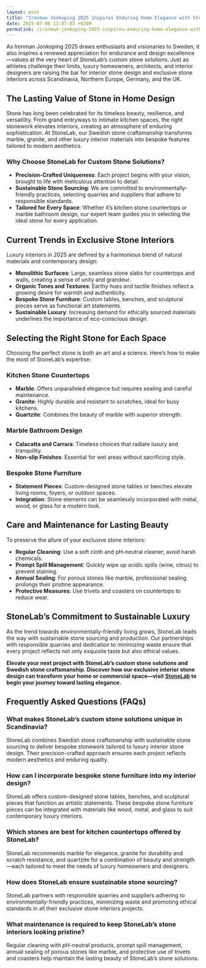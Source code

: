 ```yaml
---
layout: post
title: "Ironman Jonkoping 2025 Inspires Enduring Home Elegance with Stone"
date: 2025-07-06 13:07:03 +0200
permalink: /ironman-jonkoping-2025-inspires-enduring-home-elegance-with-stone/
---
```

As Ironman Jonkoping 2025 draws enthusiasts and visionaries to Sweden, it also inspires a renewed appreciation for endurance and design excellence—values at the very heart of StoneLab’s custom stone solutions. Just as athletes challenge their limits, luxury homeowners, architects, and interior designers are raising the bar for interior stone design and exclusive stone interiors across Scandinavia, Northern Europe, Germany, and the UK.

## The Lasting Value of Stone in Home Design

Stone has long been celebrated for its timeless beauty, resilience, and versatility. From grand entryways to intimate kitchen spaces, the right stonework elevates interiors, creating an atmosphere of enduring sophistication. At StoneLab, our Swedish stone craftsmanship transforms marble, granite, and other luxury interior materials into bespoke features tailored to modern aesthetics.

### Why Choose StoneLab for Custom Stone Solutions?

- **Precision-Crafted Uniqueness**: Each project begins with your vision, brought to life with meticulous attention to detail.
- **Sustainable Stone Sourcing**: We are committed to environmentally-friendly practices, selecting quarries and suppliers that adhere to responsible standards.
- **Tailored for Every Space**: Whether it’s kitchen stone countertops or marble bathroom design, our expert team guides you in selecting the ideal stone for every application.

## Current Trends in Exclusive Stone Interiors

Luxury interiors in 2025 are defined by a harmonious blend of natural materials and contemporary design:

- **Monolithic Surfaces**: Large, seamless stone slabs for countertops and walls, creating a sense of unity and grandeur.
- **Organic Tones and Textures**: Earthy hues and tactile finishes reflect a growing desire for warmth and authenticity.
- **Bespoke Stone Furniture**: Custom tables, benches, and sculptural pieces serve as functional art statements.
- **Sustainable Luxury**: Increasing demand for ethically sourced materials underlines the importance of eco-conscious design.

## Selecting the Right Stone for Each Space

Choosing the perfect stone is both an art and a science. Here’s how to make the most of StoneLab’s expertise:

### Kitchen Stone Countertops

- **Marble**: Offers unparalleled elegance but requires sealing and careful maintenance.
- **Granite**: Highly durable and resistant to scratches, ideal for busy kitchens.
- **Quartzite**: Combines the beauty of marble with superior strength.

### Marble Bathroom Design

- **Calacatta and Carrara**: Timeless choices that radiate luxury and tranquility.
- **Non-slip Finishes**: Essential for wet areas without sacrificing style.

### Bespoke Stone Furniture

- **Statement Pieces**: Custom-designed stone tables or benches elevate living rooms, foyers, or outdoor spaces.
- **Integration**: Stone elements can be seamlessly incorporated with metal, wood, or glass for a modern look.

## Care and Maintenance for Lasting Beauty

To preserve the allure of your exclusive stone interiors:

- **Regular Cleaning**: Use a soft cloth and pH-neutral cleaner; avoid harsh chemicals.
- **Prompt Spill Management**: Quickly wipe up acidic spills (wine, citrus) to prevent staining.
- **Annual Sealing**: For porous stones like marble, professional sealing prolongs their pristine appearance.
- **Protective Measures**: Use trivets and coasters on countertops to reduce wear.

## StoneLab’s Commitment to Sustainable Luxury

As the trend towards environmentally-friendly living grows, StoneLab leads the way with sustainable stone sourcing and production. Our partnerships with responsible quarries and dedication to minimizing waste ensure that every project reflects not only exquisite taste but also ethical values.

**Elevate your next project with StoneLab’s custom stone solutions and Swedish stone craftsmanship. Discover how our exclusive interior stone design can transform your home or commercial space—visit [StoneLab](https://stonelab.se/) to begin your journey toward lasting elegance.**

## Frequently Asked Questions (FAQs)

### What makes StoneLab’s custom stone solutions unique in Scandinavia?

StoneLab combines Swedish stone craftsmanship with sustainable stone sourcing to deliver bespoke stonework tailored to luxury interior stone design. Their precision-crafted approach ensures each project reflects modern aesthetics and enduring quality.

### How can I incorporate bespoke stone furniture into my interior design?

StoneLab offers custom-designed stone tables, benches, and sculptural pieces that function as artistic statements. These bespoke stone furniture pieces can be integrated with materials like wood, metal, and glass to suit contemporary luxury interiors.

### Which stones are best for kitchen countertops offered by StoneLab?

StoneLab recommends marble for elegance, granite for durability and scratch resistance, and quartzite for a combination of beauty and strength—each tailored to meet the needs of luxury homeowners and designers.

### How does StoneLab ensure sustainable stone sourcing?

StoneLab partners with responsible quarries and suppliers adhering to environmentally-friendly practices, minimizing waste and promoting ethical standards in all their exclusive stone interiors projects.

### What maintenance is required to keep StoneLab’s stone interiors looking pristine?

Regular cleaning with pH-neutral products, prompt spill management, annual sealing of porous stones like marble, and protective use of trivets and coasters help maintain the lasting beauty of StoneLab’s stone solutions.

<script type="application/ld+json">
{
  "@context": "https://schema.org",
  "@type": "BlogPosting",
  "headline": "Ironman Jonkoping 2025 Inspires Enduring Home Elegance with Stone",
  "description": "Explore how Ironman Jonkoping 2025 inspires lasting elegance through StoneLab's custom stone solutions and Swedish stone craftsmanship for luxury interiors across Scandinavia, Northern Europe, Germany, and the UK.",
  "author": {
    "@type": "Person",
    "name": "StoneLab"
  },
  "publisher": {
    "@type": "Person",
    "name": "StoneLab"
  },
  "mainEntityOfPage": {
    "@type": "WebPage",
    "@id": "https://stonelab.se/"
  },
  "datePublished": "2024-06-01",
  "dateModified": "2024-06-01",
  "keywords": "StoneLab, custom stone solutions, interior stone design, exclusive stone interiors, Swedish stone craftsmanship, luxury interior materials, kitchen stone countertops, marble bathroom design, bespoke stone furniture, sustainable stone sourcing",
  "inLanguage": "en",
  "regionServed": ["Sweden", "Scandinavia", "Northern Europe", "Germany", "UK"]
}
</script>

<script type="application/ld+json">
{
  "@context": "https://schema.org",
  "@type": "FAQPage",
  "mainEntity": [
    {
      "@type": "Question",
      "name": "What makes StoneLab’s custom stone solutions unique in Scandinavia?",
      "acceptedAnswer": {
        "@type": "Answer",
        "text": "StoneLab combines Swedish stone craftsmanship with sustainable stone sourcing to deliver bespoke stonework tailored to luxury interior stone design. Their precision-crafted approach ensures each project reflects modern aesthetics and enduring quality."
      }
    },
    {
      "@type": "Question",
      "name": "How can I incorporate bespoke stone furniture into my interior design?",
      "acceptedAnswer": {
        "@type": "Answer",
        "text": "StoneLab offers custom-designed stone tables, benches, and sculptural pieces that function as artistic statements. These bespoke stone furniture pieces can be integrated with materials like wood, metal, and glass to suit contemporary luxury interiors."
      }
    },
    {
      "@type": "Question",
      "name": "Which stones are best for kitchen countertops offered by StoneLab?",
      "acceptedAnswer": {
        "@type": "Answer",
        "text": "StoneLab recommends marble for elegance, granite for durability and scratch resistance, and quartzite for a combination of beauty and strength—each tailored to meet the needs of luxury homeowners and designers."
      }
    },
    {
      "@type": "Question",
      "name": "How does StoneLab ensure sustainable stone sourcing?",
      "acceptedAnswer": {
        "@type": "Answer",
        "text": "StoneLab partners with responsible quarries and suppliers adhering to environmentally-friendly practices, minimizing waste and promoting ethical standards in all their exclusive stone interiors projects."
      }
    },
    {
      "@type": "Question",
      "name": "What maintenance is required to keep StoneLab’s stone interiors looking pristine?",
      "acceptedAnswer": {
        "@type": "Answer",
        "text": "Regular cleaning with pH-neutral products, prompt spill management, annual sealing of porous stones like marble, and protective use of trivets and coasters help maintain the lasting beauty of StoneLab’s stone solutions."
      }
    }
  ]
}
</script>